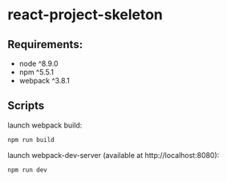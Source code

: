 # react-project-skeleton

## Requirements:
- node ^8.9.0
- npm ^5.5.1
- webpack ^3.8.1

## Scripts

launch webpack build:
```sh
npm run build
```

launch webpack-dev-server (available at http://localhost:8080):
```sh
npm run dev
```
